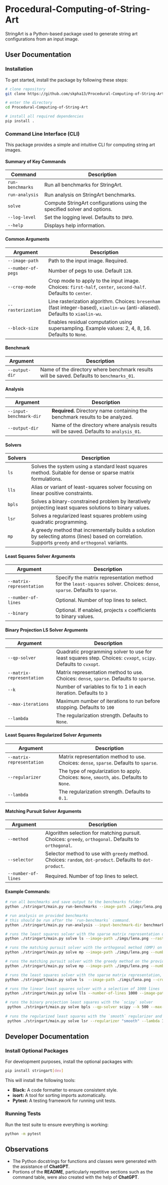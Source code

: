 # Procedural-Computing-of-String-Art

StringArt is a Python-based package used to generate string art configurations from an input image.

## User Documentation

### Installation    

To get started, install the package by following these steps:

```bash
# clone repository
git clone https://github.com/skpha13/Procedural-Computing-of-String-Art.git

# enter the directory 
cd Procedural-Computing-of-String-Art

# install all required dependencies
pip install .
```

### Command Line Interface (CLI)

This package provides a simple and intuitive CLI for computing string art images.

#### Summary of Key Commands 

| **Command**      | **Description**                                                          |
|------------------|--------------------------------------------------------------------------|
| `run-benchmarks` | Run all benchmarks for StringArt.                                        |
| `run-analysis`   | Run analysis on StringArt benchmarks.                                    |
| `solve`          | Compute StringArt configurations using the specified solver and options. |
| `--log-level`    | Set the logging level. Defaults to `INFO`.                               |
| `--help`         | Displays help information.                                               |

#### Common Arguments

| **Argument**       | **Description**                                                                                                                 |
|--------------------|---------------------------------------------------------------------------------------------------------------------------------|
| `--image-path`     | Path to the input image. Required.                                                                                              |
| `--number-of-pegs` | Number of pegs to use. Default `128`.                                                                                           |
| `--crop-mode`      | Crop mode to apply to the input image. Choices: `first-half`, `center`, `second-half`. Defaults to `center`.                    |
| `--rasterization`  | Line rasterization algorithm. Choices: `bresenham` (fast integer-based), `xiaolin-wu` (anti-aliased). Defaults to `xiaolin-wu`. |
| `--block-size`     | Enables residual computation using supersampling. Example values: 2, 4, 8, 16. Defaults to `None`.                              |

#### Benchmark

| **Argument**   | **Description**                                                                           |
|----------------|-------------------------------------------------------------------------------------------|
| `--output-dir` | Name of the directory where benchmark results will be saved. Defaults to `benchmarks_01`. |

#### Analysis

| **Argument**            | **Description**                                                                        |
|-------------------------|----------------------------------------------------------------------------------------|
| `--input-benchmark-dir` | **Required.** Directory name containing the benchmark results to be analyzed.          |
| `--output-dir`          | Name of the directory where analysis results will be saved. Defaults to `analysis_01`. |


#### Solvers

| **Solvers** | **Description**                                                                                                                                    |
|-------------|----------------------------------------------------------------------------------------------------------------------------------------------------|
| `ls`        | Solves the system using a standard least squares method. Suitable for dense or sparse matrix formulations.                                         |
| `lls`       | Alias or variant of least-squares solver focusing on linear positive constraints.                                                                  |
| `bpls`      | Solves a binary-constrained problem by iteratively projecting least squares solutions to binary values.                                            |
| `lsr`       | Solves a regularized least squares problem using quadratic programming.                                                                            |
| `mp`        | A greedy method that incrementally builds a solution by selecting atoms (lines) based on correlation. Supports `greedy` and `orthogonal` variants. |


#### Least Squares Solver Arguments

| **Argument**              | **Description**                                                                                                            |
|---------------------------|----------------------------------------------------------------------------------------------------------------------------|
| `--matrix-representation` | Specify the matrix representation method for the `least-squares` solver. Choices: `dense`, `sparse`. Defaults to `sparse`. |
| `--number-of-lines`       | Optional. Number of top lines to select.                                                                                   |
| `--binary`                | Optional. If enabled, projects `x` coefficients to binary values.                                                          |

#### Binary Projection LS Solver Arguments

| **Argument**              | **Description**                                                                                               |
|---------------------------|---------------------------------------------------------------------------------------------------------------|
| `--qp-solver`             | Quadratic programming solver to use for least squares step. Choices: `cvxopt`, `scipy`. Defaults to `cvxopt`. |
| `--matrix-representation` | Matrix representation method to use. Choices: `dense`, `sparse`. Defaults to `sparse`.                        |
| `--k`                     | Number of variables to fix to 1 in each iteration. Defaults to `3`                                            |
| `--max-iterations`        | Maximum number of iterations to run before stopping. Defaults to `100`                                        |
| `--lambda`                | The regularization strength. Defaults to `None`.                                                              |

#### Least Squares Regularized Solver Arguments

| **Argument**              | **Description**                                                                            |
|---------------------------|--------------------------------------------------------------------------------------------|
| `--matrix-representation` | Matrix representation method to use. Choices: `dense`, `sparse`. Defaults to `sparse`.     |
| `--regularizer`           | The type of regularization to apply. Choices: `None`, `smooth`, `abs`. Defaults to `None`. |
| `--lambda`                | The regularization strength. Defaults to `0.1`.                                            |

#### Matching Pursuit Solver Arguments

| **Argument**        | **Description**                                                                                           |
|---------------------|-----------------------------------------------------------------------------------------------------------|
| `--method`          | Algorithm selection for matching pursuit. Choices: `greedy`, `orthogonal`. Defaults to `orthogonal`.      |
| `--selector`        | Selector method to use with `greedy` method. Choices: `random`, `dot-product`. Defaults to `dot-product`. |
| `--number-of-lines` | Required. Number of top lines to select.                                                                  |


#### Example Commands:

```bash
# run all benchmarks and save output to the benchmarks folder
python ./stringart/main.py run-benchmarks --image-path ./imgs/lena.png 

# run analysis on provided benchmarks
# this should be run after the `run-benchmarks` command.
python ./stringart/main.py run-analysis --input-benchmark-dir benchmarks_01 --image-path ./imgs/lena.png 

# runs the least squares solver with the sparse matrix representation on the provided image. The number of pegs used will be 100, the crop mode for the image center and the rasterization algorithm xiaolin-wu.
python ./stringart/main.py solve ls --image-path ./imgs/lena.png --rasterization xiaolin-wu 

# runs the matching pursuit solver with the orthogonal method (OMP) on the provided image, selecting 1000 lines.
python ./stringart/main.py solve mp --image-path ./imgs/lena.png --number-of-lines 1000 --method orthogonal 

# runs the matching pursuit solver with the greedy method on the provided image, using the dot-product heuristic, selecting 1000 lines.
python ./stringart/main.py solve mp --image-path ./imgs/lena.png --number-of-lines 1000 --method greedy

# runs the least squares solver with the sparse matrix representation, a crop mode using the first half of the image and a number of pegs of 50
python ./stringart/main.py solve ls  --image-path ./imgs/lena.png --crop-mode first-half --number-of-pegs 50 

# runs the linear least squares solver with a selection of 1000 lines
python ./stringart/main.py solve lls --number-of-lines 1000 --image-path ./imgs/lena.png --rasterization xiaolin-wu

# runs the binary projection least squares with the `scipy` solver
 python ./stringart/main.py solve bpls --qp-solver scipy --k 500 --max-iterations 1 --image-path ./imgs/lena.png
 
# runs the regularized least squares with the `smooth` regularizer and a strength of 10.
 python ./stringart/main.py solve lsr --regularizer "smooth" --lambda 10 --image-path ./imgs/lena.png --rasterization xiaolin-wu
```

## Developer Documentation

### Install Optional Packages

For development purposes, install the optional packages with:

```bash
pip install stringart[dev]
```

This will install the following tools:

- **Black:**  A code formatter to ensure consistent style.
- **isort:**  A tool for sorting imports automatically.
- **Pytest:** A testing framework for running unit tests.

### Running Tests

Run the test suite to ensure everything is working:

```bash
python -m pytest
```

## Observations

- The Python docstrings for functions and classes were generated with the assistance of **ChatGPT**. 
- Portions of the **README**, particularly repetitive sections such as the command table, were also created with the help of **ChatGPT**.